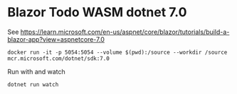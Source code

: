 # Blazor Todo WASM dotnet 7.0

See <https://learn.microsoft.com/en-us/aspnet/core/blazor/tutorials/build-a-blazor-app?view=aspnetcore-7.0>

```
docker run -it -p 5054:5054 --volume $(pwd):/source --workdir /source mcr.microsoft.com/dotnet/sdk:7.0
```

Run with and watch

```
dotnet run watch
```
